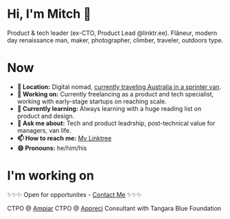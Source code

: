 # Hi, I'm Mitch 👋

Product & tech leader (ex-CTO, Product Lead @linktr.ee). Flâneur, modern day renaissance man, maker, photographer, climber, traveler, outdoors type.

# Now

- **📍 Location:** Digital nomad, [currently traveling Australia in a sprinter van](https://www.itinerantadventure.com/).
- **🔭 Working on:** Currently freelancing as a product and tech specialist, working with early-stage startups on reaching scale.
- **🌱 Currently learning:** Always learning with a huge reading list on product and design.
- **💬 Ask me about:** Tech and product leadrship, post-technical value for managers, van life.
- **📫 How to reach me:** [My Linktree](https://linktr.ee/mitchmalone)
- **😄 Pronouns:** he/him/his

# I'm working on

✨✨✨ Open for opportunites - [Contact Me](https://linktr.ee/mitchmalone) ✨✨✨

CTPO @ [Ampjar](https://ampjar.com/)
CTPO @ [Appreci](https://appreci.io/)
Consultant with Tangara Blue Foundation
